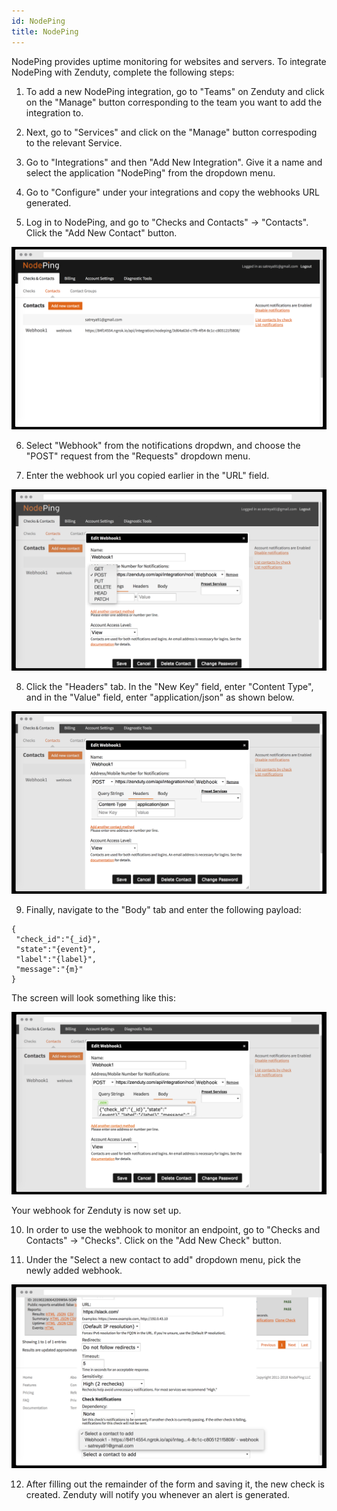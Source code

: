 ```yaml
---
id: NodePing
title: NodePing
---
```

NodePing provides uptime monitoring for websites and servers. To integrate NodePing with Zenduty, complete the following steps:

1. To add a new NodePing integration, go to "Teams" on Zenduty and click on the "Manage" button corresponding to the team you want to add the integration to.

2. Next, go to "Services" and click on the "Manage" button correspoding to the relevant Service.

3. Go to "Integrations" and then "Add New Integration". Give it a name and select the application "NodePing" from the dropdown menu.

4. Go to "Configure" under your integrations and copy the webhooks URL generated. 

5. Log in to NodePing, and go to "Checks and Contacts" -> "Contacts". Click the "Add New Contact" button.

![](/img/Integrations/Nodeping/1.png)

6. Select "Webhook" from the notifications dropdwn, and choose the "POST" request from the "Requests" dropdown menu. 

7. Enter the webhook url you copied earlier in the "URL" field. 

![](/img/Integrations/Nodeping/2.png)

8. Click the "Headers" tab. In the "New Key" field, enter "Content Type", and in the "Value" field, enter "application/json" as shown below.

![](/img/Integrations/Nodeping/3.png)

9. Finally, navigate to the "Body" tab and enter the following payload:

```
{
 "check_id":"{_id}",
 "state":"{event}",
 "label":"{label}",
 "message":"{m}"
}
```

The screen will look something like this: 

![](/img/Integrations/Nodeping/4.png)

Your webhook for Zenduty is now set up. 

10. In order to use the webhook to monitor an endpoint, go to "Checks and Contacts" -> "Checks". Click on the "Add New Check" button. 

11. Under the "Select a new contact to add" dropdown menu, pick the newly added webhook. 

![](/img/Integrations/Nodeping/5.png)

12. After filling out the remainder of the form and saving it, the new check is created. 
Zenduty will notify you whenever an alert is generated.


